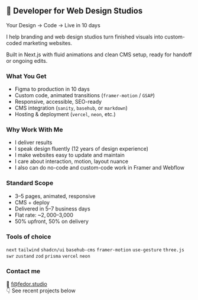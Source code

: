 ## 👋 Developer for Web Design Studios  
Your Design → Code → Live in 10 days  

I help branding and web design studios turn finished visuals into custom-coded marketing websites.

Built in Next.js with fluid animations and clean CMS setup, ready for handoff or ongoing edits.

### What You Get  
- Figma to production in 10 days  
- Custom code, animated transitions (`framer-motion` / `GSAP`)  
- Responsive, accessible, SEO-ready
- CMS integration (`sanity`, `basehub`, or `markdown`)  
- Hosting & deployment (`vercel`, `neon`, etc.)

### Why Work With Me

- I deliver results
- I speak design fluently (12 years of design experience)
- I make websites easy to update and maintain
- I care about interaction, motion, layout nuance
- I also can do no-code and custom-code work in Framer and Webflow

### Standard Scope  

- 3–5 pages, animated, responsive  
- CMS + deploy  
- Delivered in 5–7 business days  
- Flat rate: ~$2,000–$3,000  
- 50% upfront, 50% on delivery

### Tools of choice
`next` `tailwind` `shadcn/ui` `basehub-cms` `framer-motion` `use-gesture` `three.js` `swr` `zustand` `zod` `prisma` `vercel` `neon`

### Contact me

📩 f@fedor.studio  
👇 See recent projects below  
